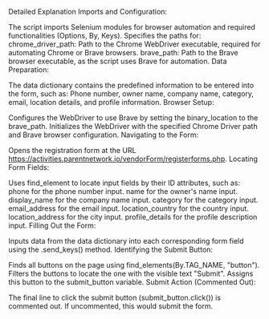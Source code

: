 Detailed Explanation
Imports and Configuration:

The script imports Selenium modules for browser automation and required functionalities (Options, By, Keys).
Specifies the paths for:
chrome_driver_path: Path to the Chrome WebDriver executable, required for automating Chrome or Brave browsers.
brave_path: Path to the Brave browser executable, as the script uses Brave for automation.
Data Preparation:

The data dictionary contains the predefined information to be entered into the form, such as:
Phone number, owner name, company name, category, email, location details, and profile information.
Browser Setup:

Configures the WebDriver to use Brave by setting the binary_location to the brave_path.
Initializes the WebDriver with the specified Chrome Driver path and Brave browser configuration.
Navigating to the Form:

Opens the registration form at the URL https://activities.parentnetwork.io/vendorForm/registerforms.php.
Locating Form Fields:

Uses find_element to locate input fields by their ID attributes, such as:
phone for the phone number input.
name for the owner's name input.
display_name for the company name input.
category for the category input.
email_address for the email input.
location_country for the country input.
location_address for the city input.
profile_details for the profile description input.
Filling Out the Form:

Inputs data from the data dictionary into each corresponding form field using the .send_keys() method.
Identifying the Submit Button:

Finds all buttons on the page using find_elements(By.TAG_NAME, "button").
Filters the buttons to locate the one with the visible text "Submit".
Assigns this button to the submit_button variable.
Submit Action (Commented Out):

The final line to click the submit button (submit_button.click()) is commented out. If uncommented, this would submit the form.
